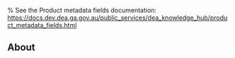 % See the Product metadata fields documentation: https://docs.dev.dea.ga.gov.au/public_services/dea_knowledge_hub/product_metadata_fields.html

## About
